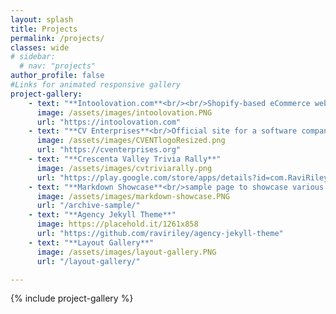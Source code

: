 ```yaml
---
layout: splash
title: Projects
permalink: /projects/
classes: wide
# sidebar: 
  # nav: "projects"
author_profile: false
#Links for animated responsive gallery
project-gallery:
    - text: "**Intoolovation.com**<br/><br/>Shopify-based eCommerce website for the sale of Intoolovation, Inc.'s products"
      image: /assets/images/intoolovation.PNG
      url: "https://intoolovation.com"
    - text: "**CV Enterprises**<br/>Official site for a software company connecting CVHS programmers to local businesses"
      image: /assets/images/CVENTlogoResized.png
      url: "https://cventerprises.org"
    - text: "**Crescenta Valley Trivia Rally**"
      image: /assets/images/cvtriviarally.png
      url: "https://play.google.com/store/apps/details?id=com.RaviRiley.testBuild"
    - text: "**Markdown Showcase**<br/>sample page to showcase various Markdown features’ syntax and how they look when implemented on this theme"
      image: /assets/images/markdown-showcase.PNG
      url: "/archive-sample/"
    - text: "**Agency Jekyll Theme**"
      image: https://placehold.it/1261x858
      url: "https://github.com/raviriley/agency-jekyll-theme"
    - text: "**Layout Gallery**"
      image: /assets/images/layout-gallery.PNG
      url: "/layout-gallery/"

---
```

{% include project-gallery %}